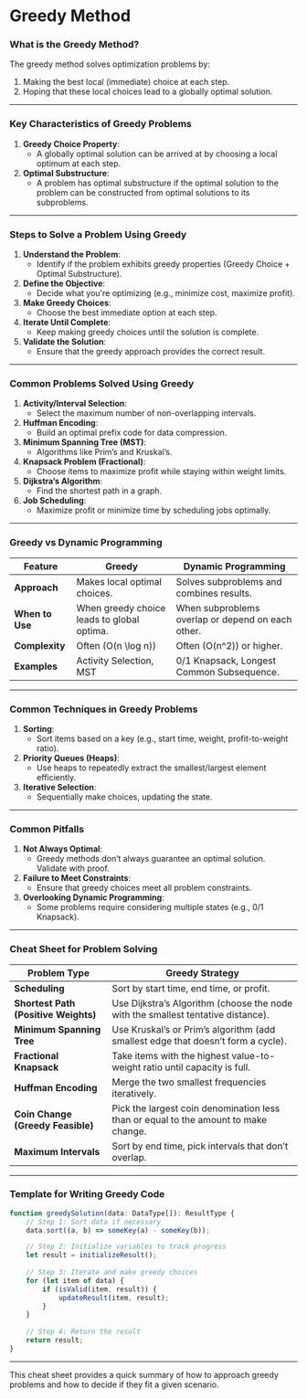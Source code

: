 # Greedy Method

### **What is the Greedy Method?**
The greedy method solves optimization problems by:
1. Making the best local (immediate) choice at each step.
2. Hoping that these local choices lead to a globally optimal solution.

---

### **Key Characteristics of Greedy Problems**
1. **Greedy Choice Property**:  
   - A globally optimal solution can be arrived at by choosing a local optimum at each step.
2. **Optimal Substructure**:  
   - A problem has optimal substructure if the optimal solution to the problem can be constructed from optimal solutions to its subproblems.

---

### **Steps to Solve a Problem Using Greedy**
1. **Understand the Problem**:
   - Identify if the problem exhibits greedy properties (Greedy Choice + Optimal Substructure).
2. **Define the Objective**:
   - Decide what you're optimizing (e.g., minimize cost, maximize profit).
3. **Make Greedy Choices**:
   - Choose the best immediate option at each step.
4. **Iterate Until Complete**:
   - Keep making greedy choices until the solution is complete.
5. **Validate the Solution**:
   - Ensure that the greedy approach provides the correct result.

---

### **Common Problems Solved Using Greedy**
1. **Activity/Interval Selection**:
   - Select the maximum number of non-overlapping intervals.
2. **Huffman Encoding**:
   - Build an optimal prefix code for data compression.
3. **Minimum Spanning Tree (MST)**:
   - Algorithms like Prim’s and Kruskal’s.
4. **Knapsack Problem (Fractional)**:
   - Choose items to maximize profit while staying within weight limits.
5. **Dijkstra’s Algorithm**:
   - Find the shortest path in a graph.
6. **Job Scheduling**:
   - Maximize profit or minimize time by scheduling jobs optimally.

---

### **Greedy vs Dynamic Programming**
| Feature                   | **Greedy**                                  | **Dynamic Programming**                   |
|---------------------------|---------------------------------------------|-------------------------------------------|
| **Approach**              | Makes local optimal choices.               | Solves subproblems and combines results.  |
| **When to Use**           | When greedy choice leads to global optima. | When subproblems overlap or depend on each other. |
| **Complexity**            | Often \(O(n \log n)\)                      | Often \(O(n^2)\) or higher.               |
| **Examples**              | Activity Selection, MST                    | 0/1 Knapsack, Longest Common Subsequence. |

---

### **Common Techniques in Greedy Problems**
1. **Sorting**:
   - Sort items based on a key (e.g., start time, weight, profit-to-weight ratio).
2. **Priority Queues (Heaps)**:
   - Use heaps to repeatedly extract the smallest/largest element efficiently.
3. **Iterative Selection**:
   - Sequentially make choices, updating the state.

---

### **Common Pitfalls**
1. **Not Always Optimal**:
   - Greedy methods don’t always guarantee an optimal solution. Validate with proof.
2. **Failure to Meet Constraints**:
   - Ensure that greedy choices meet all problem constraints.
3. **Overlooking Dynamic Programming**:
   - Some problems require considering multiple states (e.g., 0/1 Knapsack).

---

### **Cheat Sheet for Problem Solving**
| **Problem Type**                 | **Greedy Strategy**                                                                                     |
|----------------------------------|--------------------------------------------------------------------------------------------------------|
| **Scheduling**                   | Sort by start time, end time, or profit.                                                               |
| **Shortest Path (Positive Weights)** | Use Dijkstra’s Algorithm (choose the node with the smallest tentative distance).                        |
| **Minimum Spanning Tree**        | Use Kruskal’s or Prim’s algorithm (add smallest edge that doesn’t form a cycle).                       |
| **Fractional Knapsack**          | Take items with the highest value-to-weight ratio until capacity is full.                             |
| **Huffman Encoding**             | Merge the two smallest frequencies iteratively.                                                        |
| **Coin Change (Greedy Feasible)**| Pick the largest coin denomination less than or equal to the amount to make change.                   |
| **Maximum Intervals**            | Sort by end time, pick intervals that don’t overlap.                                                   |

---

### **Template for Writing Greedy Code**
```typescript
function greedySolution(data: DataType[]): ResultType {
    // Step 1: Sort data if necessary
    data.sort((a, b) => someKey(a) - someKey(b));

    // Step 2: Initialize variables to track progress
    let result = initializeResult();
    
    // Step 3: Iterate and make greedy choices
    for (let item of data) {
        if (isValid(item, result)) {
            updateResult(item, result);
        }
    }
    
    // Step 4: Return the result
    return result;
}
```

---

This cheat sheet provides a quick summary of how to approach greedy problems and how to decide if they fit a given scenario.
